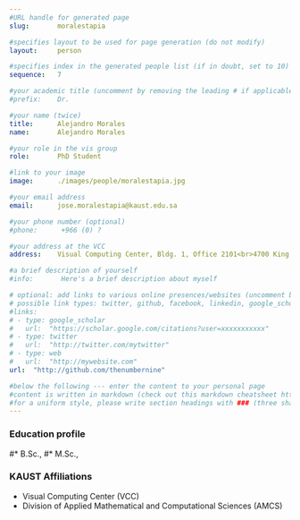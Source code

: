 ```yaml
---
#URL handle for generated page
slug:       moralestapia

#specifies layout to be used for page generation (do not modify)
layout: 	person

#specifies index in the generated people list (if in doubt, set to 10)
sequence:	7

#your academic title (uncomment by removing the leading # if applicable)
#prefix:    Dr.

#your name (twice)
title:		Alejandro Morales
name:       Alejandro Morales

#your role in the vis group
role:       PhD Student

#link to your image
image:      ./images/people/moralestapia.jpg

#your email address
email:      jose.moralestapia@kaust.edu.sa

#your phone number (optional)
#phone:      +966 (0) ?

#your address at the VCC
address:    Visual Computing Center, Bldg. 1, Office 2101<br>4700 King Abdullah University of Science and Technology<br>Thuwal 23955-6900, Saudi Arabia

#a brief description of yourself
#info:       Here's a brief description about myself

# optional: add links to various online presences/websites (uncomment by removing the leading # if applicable)
# possible link types: twitter, github, facebook, linkedin, google_scholar, google_plus, instagram, skype, youtube, vimeo, flickr, web (use the latter for all other link types)
#links:
# - type: google_scholar
#   url:  "https://scholar.google.com/citations?user=xxxxxxxxxxx"
# - type: twitter
#   url:  "http://twitter.com/mytwitter"
# - type: web
#   url:  "http://mywebsite.com"
url:  "http://github.com/thenumbernine"

#below the following --- enter the content to your personal page
#content is written in markdown (check out this markdown cheatsheet https://github.com/adam-p/markdown-here/wiki/Markdown-Cheatsheet)
#for a uniform style, please write section headings with ### (three sharps)
---
```

### Education profile
#* B.Sc., 
#* M.Sc., 

### KAUST Affiliations
- Visual Computing Center (VCC)
- Division of Applied Mathematical and Computational Sciences (AMCS)
